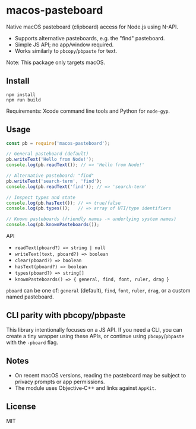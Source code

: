 # macos-pasteboard

Native macOS pasteboard (clipboard) access for Node.js using N-API.

- Supports alternative pasteboards, e.g. the "find" pasteboard.
- Simple JS API; no app/window required.
- Works similarly to `pbcopy`/`pbpaste` for text.

Note: This package only targets macOS.

## Install

```
npm install
npm run build
```

Requirements: Xcode command line tools and Python for `node-gyp`.

## Usage

```js
const pb = require('macos-pasteboard');

// General pasteboard (default)
pb.writeText('Hello from Node!');
console.log(pb.readText()); // => 'Hello from Node!'

// Alternative pasteboard: "find"
pb.writeText('search-term', 'find');
console.log(pb.readText('find')); // => 'search-term'

// Inspect types and state
console.log(pb.hasText()); // => true/false
console.log(pb.types());   // => array of UTI/type identifiers

// Known pasteboards (friendly names -> underlying system names)
console.log(pb.knownPasteboards());
```

API
- `readText(pboard?) => string | null`
- `writeText(text, pboard?) => boolean`
- `clear(pboard?) => boolean`
- `hasText(pboard?) => boolean`
- `types(pboard?) => string[]`
- `knownPasteboards() => { general, find, font, ruler, drag }`

`pboard` can be one of: `general` (default), `find`, `font`, `ruler`, `drag`, or a custom named pasteboard.

## CLI parity with pbcopy/pbpaste
This library intentionally focuses on a JS API. If you need a CLI, you can create a tiny wrapper using these APIs, or continue using `pbcopy`/`pbpaste` with the `-pboard` flag.

## Notes
- On recent macOS versions, reading the pasteboard may be subject to privacy prompts or app permissions.
- The module uses Objective‑C++ and links against `AppKit`.

## License
MIT
